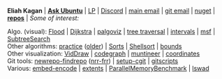 <span title="Eliah Kagan (he/him)">**Eliah Kagan**</span> | [**Ask Ubuntu**](https://askubuntu.com/users/22949/eliah-kagan "Most of my Ubuntu writing (Stack Exchange)") | [LP](https://answers.launchpad.net/~degeneracypressure "Older Ubuntu writing (Launchpad)") | [Discord](https://discordapp.com/users/322157957120786433 "Sir Griswold of MacElwain#7549") | [main email](mailto:eliah.kagan@gmail.com "eliah.kagan@gmail.com") | [git email](mailto:degeneracypressure@gmail.com "degeneracypressure@gmail.com") | [nuget](https://www.nuget.org/profiles/EliahKagan "My profile on the NuGet gallery (2 packages)") | [**repos**](https://github.com/EliahKagan?tab=repositories "All the repos I have on GitHub") | <span title="A showcase of some projects follows below. Which ones are subject to change.">*Some of interest:*</span>

<span title="Projects about algorithms, with visualization">Algo. (visual):</span> [Flood](https://github.com/EliahKagan/Flood "Flood - interactive flood-fill visualizer") | [Dijkstra](https://github.com/EliahKagan/Dijkstra "Dijkstra - Visualizing Dijkstra’s algorithm with various priority queues") | [palgoviz](https://github.com/EliahKagan/palgoviz "palgoviz - Materials for Python and algorithms, with visualization") | [tree traversal](https://github.com/EliahKagan/TreeTraversalAnimations "TreeTraversalAnimations - Simple binary-tree traversal visualizer") | [intervals](https://github.com/EliahKagan/weighted-intervals "weighted-intervals - job scheduling with weighted intervals") | [msf](https://github.com/EliahKagan/msf "msf - minimum spanning forests") | [SubtreeSearch](https://github.com/EliahKagan/SubtreeSearch "SubtreeSearch - linear-time subtree search") \
<span title="Projects about algorithms, but no visualization">Other algorithms:</span> [practice](https://github.com/EliahKagan/practice "practice - current repository of my solutions to coding exercises/challenges") ([older](https://github.com/EliahKagan/old-practice-snapshot "old-practice-snapshot - a bunch of old solutions to coding exercises")) | [Sorts](https://github.com/EliahKagan/Sorts "Sorts - a demo and limited benchmark of sorting algorithms") | [Shellsort](https://github.com/EliahKagan/Shellsort "Shellsort - comparing Shellsort by gap sequence and to other sorts") | [bounds](https://github.com/EliahKagan/bounds "bounds - lower and upper bound binary search") \
<span title="Visualizations, but not about algorithms">Other visualization:</span> [VidDraw](https://github.com/EliahKagan/VidDraw "VidDraw - record video as you draw") | [codegraph](https://github.com/EliahKagan/codegraph "codegraph - graphs in software engineering") | [muntineer](https://github.com/EliahKagan/muntineer "muntineer - visualizing window-pane algebra") | [coordinates](https://github.com/EliahKagan/coordinates "coordinates - visualizes a plane in Cartesian and circular-polar coordinates") \
<span title="Client and server tools for Git source control">Git tools:</span> [newrepo-findrepo](https://github.com/EliahKagan/newrepo-findrepo "newrepo-findrepo - tools for small Git servers") ([nrr-frr](https://github.com/EliahKagan/nrr-frr "nrr-frr - client scripts for newrepo/findrepo")) | [setup-cgit](https://github.com/EliahKagan/setup-cgit "setup-cgit - unofficial cgit how-to and scripts") | [gitscripts](https://github.com/EliahKagan/gitscripts "gitscripts - some custom git commands") \
<span title="A handful of other projects that don't fit in the above categories">Various:</span> [embed-encode](https://github.com/EliahKagan/embed-encode "embed-encode - Base64-encoded embeddings from the OpenAI API") | [extents](https://github.com/EliahKagan/extents "extents - tools for querying and accessing file extents") | [ParallelMemoryBenchmark](https://github.com/EliahKagan/ParallelMemoryBenchmark "ParallelMemoryBenchmark - C++ sorting with execution policies (benchmark)") | [lswad](https://github.com/EliahKagan/lswad "lswad - a WAD directory lister")
